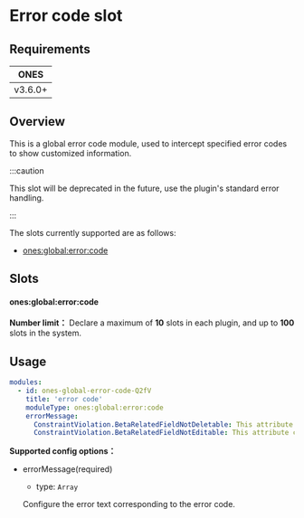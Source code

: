 # Error code slot

## Requirements

| **ONES** |
| :------: |
| v3.6.0+  |

## Overview

This is a global error code module, used to intercept specified error codes to show customized information.

:::caution

This slot will be deprecated in the future, use the plugin's standard error handling.

:::

The slots currently supported are as follows:

- [ones:global:error:code](#onesglobalerrorcode)

## Slots

#### ones:global:error:code

**Number limit：** Declare a maximum of **10** slots in each plugin, and up to **100** slots in the system.

## Usage

```yaml
modules:
  - id: ones-global-error-code-Q2fV
    title: 'error code'
    moduleType: ones:global:error:code
    errorMessage:
      ConstraintViolation.BetaRelatedFieldNotDeletable: This attribute cannot be deleted
      ConstraintViolation.BetaRelatedFieldNotEditable: This attribute cannot be edited
```

**Supported config options：**

- errorMessage(required)

  - type: `Array`

  Configure the error text corresponding to the error code.
